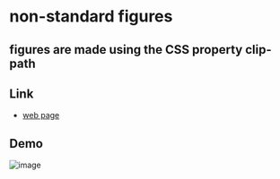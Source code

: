 # non-standard figures

## figures are made using the CSS property clip-path





## Link

 - [web page](https://play-slots.vercel.app/)


## Demo

![image](https://user-images.githubusercontent.com/90471703/203404154-af5aebda-0f36-4cb2-9b33-1f9cece1fecb.png)

